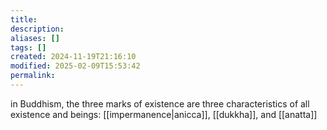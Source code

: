 ```yaml
---
title: 
description: 
aliases: []
tags: []
created: 2024-11-19T21:16:10
modified: 2025-02-09T15:53:42
permalink:
---
```


in Buddhism, the three marks of existence are three characteristics of all existence and beings: [[impermanence|anicca]], [[dukkha]], and [[anatta]]
